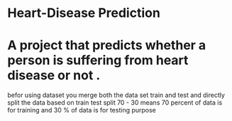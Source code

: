 # Heart-Disease Prediction

# A project that predicts whether a person is suffering from heart disease or not .
befor using dataset you merge both the data set train and test and directly split the data based on train test split 70 - 30 
means 70 percent of data is for training and 30 % of data is for testing purpose 
